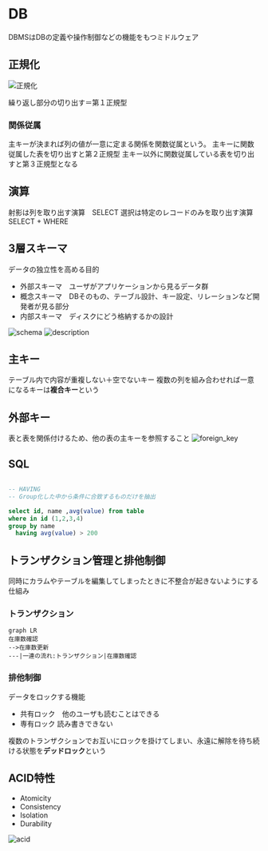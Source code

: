 # DB

DBMSはDBの定義や操作制御などの機能をもつミドルウェア

## 正規化

![正規化](http://kanauka.o-oku.jp/4_jyohosystem/visio/seikika.gif)

繰り返し部分の切り出す＝第１正規型

### 関係従属

主キーが決まれば列の値が一意に定まる関係を関数従属という。
主キーに関数従属した表を切り出すと第２正規型
主キー以外に関数従属している表を切り出すと第３正規型となる


## 演算

射影は列を取り出す演算　SELECT
選択は特定のレコードのみを取り出す演算　SELECT + WHERE

## 3層スキーマ

データの独立性を高める目的

- 外部スキーマ　ユーザがアプリケーションから見るデータ群
- 概念スキーマ　DBそのもの、テーブル設計、キー設定、リレーションなど開発者が見る部分
- 内部スキーマ　ディスクにどう格納するかの設計

![schema](https://image.itmedia.co.jp/ait/articles/1703/01/r20_04-01.PNG)
![description](https://image.slidesharecdn.com/09-131209212904-phpapp01/95/09-10-638.jpg?cb=1465285938)

## 主キー

テーブル内で内容が重複しない＋空でないキー
複数の列を組み合わせれば一意になるキーは**複合キー**という

## 外部キー

表と表を関係付けるため、他の表の主キーを参照すること
![foreign_key](https://xtech.nikkei.com/it/members/ITPro/ITBASIC/20000919/1/zu02.gif)

## SQL

```sql

-- HAVING
-- Group化した中から条件に合致するものだけを抽出

select id, name ,avg(value) from table
where in id (1,2,3,4)
group by name
  having avg(value) > 200

```

## トランザクション管理と排他制御

同時にカラムやテーブルを編集してしまったときに不整合が起きないようにする仕組み

### トランザクション

```mermaid
graph LR
在庫数確認
-->在庫数更新
---|一連の流れ:トランザクション|在庫数確認
```
### 排他制御

データをロックする機能
- 共有ロック　他のユーザも読むことはできる
- 専有ロック 読み書きできない

複数のトランザクションでお互いにロックを掛けてしまい、永遠に解除を待ち続ける状態を**デッドロック**という

## ACID特性

- Atomicity
- Consistency
- Isolation
- Durability

![acid](https://www.seplus.jp/dokushuzemi/wp-content/uploads/2018/12/architecture_rdbms_slide_37.png)
